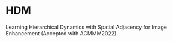 # HDM
Learning Hierarchical Dynamics with Spatial Adjacency for Image Enhancement (Accepted with ACMMM2022)
